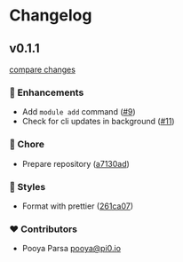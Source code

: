 # Changelog

## v0.1.1

[compare changes](https://github.com/nuxt/nuxt/compare/v3.2.0...v0.1.1)

### 🚀 Enhancements

- Add `module add` command ([#9](https://github.com/nuxt/nuxt/pull/9))
- Check for cli updates in background ([#11](https://github.com/nuxt/nuxt/pull/11))

### 🏡 Chore

- Prepare repository ([a7130ad](https://github.com/nuxt/nuxt/commit/a7130ad))

### 🎨 Styles

- Format with prettier ([261ca07](https://github.com/nuxt/nuxt/commit/261ca07))

### ❤️ Contributors

- Pooya Parsa <pooya@pi0.io>
